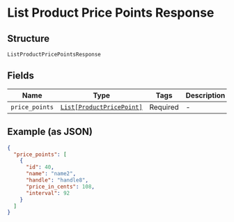 
# List Product Price Points Response

## Structure

`ListProductPricePointsResponse`

## Fields

| Name | Type | Tags | Description |
|  --- | --- | --- | --- |
| `price_points` | [`List[ProductPricePoint]`](../../doc/models/product-price-point.md) | Required | - |

## Example (as JSON)

```json
{
  "price_points": [
    {
      "id": 40,
      "name": "name2",
      "handle": "handle8",
      "price_in_cents": 108,
      "interval": 92
    }
  ]
}
```

